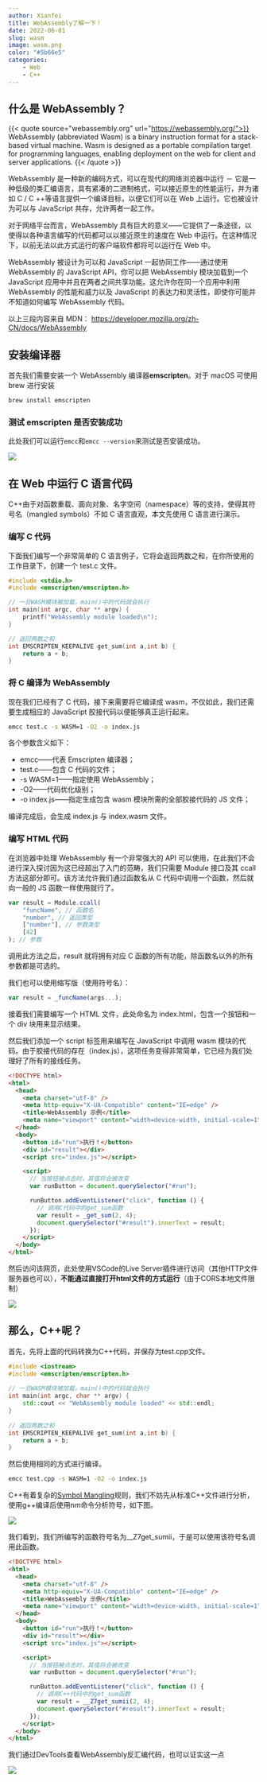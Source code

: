 ```yaml
---
author: Xianfei
title: WebAssembly了解一下！
date: 2022-06-01
slug: wasm
image: wasm.png
color: "#5b66e5"
categories:
    - Web
    - C++
---
```


## 什么是 WebAssembly？

{{< quote source="webassembly.org" url="https://webassembly.org/">}}
WebAssembly (abbreviated Wasm) is a binary instruction format for a stack-based virtual machine. Wasm is designed as a portable compilation target for programming languages, enabling deployment on the web for client and server applications.
{{< /quote >}}

WebAssembly 是一种新的编码方式，可以在现代的网络浏览器中运行 － 它是一种低级的类汇编语言，具有紧凑的二进制格式，可以接近原生的性能运行，并为诸如 C / C ++等语言提供一个编译目标，以便它们可以在 Web 上运行。它也被设计为可以与 JavaScript 共存，允许两者一起工作。

对于网络平台而言，WebAssembly 具有巨大的意义——它提供了一条途径，以使得以各种语言编写的代码都可以以接近原生的速度在 Web 中运行。在这种情况下，以前无法以此方式运行的客户端软件都将可以运行在 Web 中。

WebAssembly 被设计为可以和 JavaScript 一起协同工作——通过使用 WebAssembly 的 JavaScript API，你可以把 WebAssembly 模块加载到一个 JavaScript 应用中并且在两者之间共享功能。这允许你在同一个应用中利用 WebAssembly 的性能和威力以及 JavaScript 的表达力和灵活性，即使你可能并不知道如何编写 WebAssembly 代码。

以上三段内容来自 MDN： https://developer.mozilla.org/zh-CN/docs/WebAssembly

## 安装编译器

首先我们需要安装一个 WebAssembly 编译器**emscripten**。对于 macOS 可使用 brew 进行安装

```bash
brew install emscripten
```

### 测试 emscripten 是否安装成功

此处我们可以运行`emcc`和`emcc --version`来测试是否安装成功。

<img class="xf-img-full" src="p1.png">

## 在 Web 中运行 C 语言代码

C++由于对函数重载、面向对象、名字空间（namespace）等的支持，使得其符号名（mangled symbols）不如 C 语言直观，本文先使用 C 语言进行演示。

### 编写 C 代码

下面我们编写一个非常简单的 C 语言例子，它将会返回两数之和，在你所使用的工作目录下，创建一个 test.c 文件。

```c
#include <stdio.h>
#include <emscripten/emscripten.h>

// 一旦WASM模块被加载，main()中的代码就会执行
int main(int argc, char ** argv) {
    printf("WebAssembly module loaded\n");
}

// 返回两数之和
int EMSCRIPTEN_KEEPALIVE get_sum(int a,int b) {
    return a + b;
}
```

### 将 C 编译为 WebAssembly

现在我们已经有了 C 代码，接下来需要将它编译成 wasm，不仅如此，我们还需要生成相应的 JavaScript 胶接代码以便能够真正运行起来。

```bash
emcc test.c -s WASM=1 -O2 -o index.js
```

各个参数含义如下：

-   emcc——代表 Emscripten 编译器；
-   test.c——包含 C 代码的文件；
-   -s WASM=1——指定使用 WebAssembly；
-   -O2——代码优化级别；
-   -o index.js——指定生成包含 wasm 模块所需的全部胶接代码的 JS 文件；

编译完成后，会生成 index.js 与 index.wasm 文件。

### 编写 HTML 代码

在浏览器中处理 WebAssembly 有一个非常强大的 API 可以使用，在此我们不会进行深入探讨因为这已经超出了入门的范畴，我们只需要 Module 接口及其 ccall 方法这部分即可。该方法允许我们通过函数名从 C 代码中调用一个函数，然后就向一般的 JS 函数一样使用就行了。

```javascript
var result = Module.ccall(
    "funcName", // 函数名
    "number", // 返回类型
    ["number"], // 参数类型
    [42]
); // 参数
```

调用此方法之后，result 就将拥有对应 C 函数的所有功能，除函数名以外的所有参数都是可选的。

我们也可以使用缩写版（使用符号名）：

```javascript
var result = _funcName(args...);
```

接着我们需要编写一个 HTML 文件，此处命名为 index.html，包含一个按钮和一个 div 块用来显示结果。

然后我们添加一个 script 标签用来编写在 JavaScript 中调用 wasm 模块的代码。由于胶接代码的存在（index.js），这项任务变得非常简单，它已经为我们处理好了所有的接线任务。

```html
<!DOCTYPE html>
<html>
  <head>
    <meta charset="utf-8" />
    <meta http-equiv="X-UA-Compatible" content="IE=edge" />
    <title>WebAssembly 示例</title>
    <meta name="viewport" content="width=device-width, initial-scale=1" />
  </head>
  <body>
    <button id="run">执行！</button>
    <div id="result"></div>
    <script src="index.js"></script>

    <script>
      // 当按钮被点击时，其值将会被改变
      var runButton = document.querySelector("#run");

      runButton.addEventListener("click", function () {
        // 调用C代码中的get_sum函数
        var result = _get_sum(2, 4);
        document.querySelector("#result").innerText = result;
      });
    </script>
  </body>
</html>
```

然后访问该网页，此处使用VSCode的Live Server插件进行访问（其他HTTP文件服务器也可以），**不能通过直接打开html文件的方式运行**（由于CORS本地文件限制）

<img class="xf-img-full" src="p3.webp">

## 那么，C++呢？

首先，先将上面的代码转换为C++代码，并保存为test.cpp文件。

```c++
#include <iostream>
#include <emscripten/emscripten.h>
 
// 一旦WASM模块被加载，main()中的代码就会执行
int main(int argc, char ** argv) {
    std::cout << "WebAssembly module loaded" << std::endl;
}
 
// 返回两数之和
int EMSCRIPTEN_KEEPALIVE get_sum(int a,int b) {
    return a + b;
}
```

然后使用相同的方式进行编译。
```bash
emcc test.cpp -s WASM=1 -O2 -o index.js
```

C++有着复杂的[Symbol Mangling](http://web.mit.edu/tibbetts/Public/inside-c/www/mangling.html)规则，我们不妨先从标准C++文件进行分析，使用g++编译后使用nm命令分析符号，如下图。

<img class="xf-img-full" src="p4.png">

我们看到，我们所编写的函数符号名为__Z7get_sumii，于是可以使用该符号名调用此函数。

```html
<!DOCTYPE html>
<html>
  <head>
    <meta charset="utf-8" />
    <meta http-equiv="X-UA-Compatible" content="IE=edge" />
    <title>WebAssembly 示例</title>
    <meta name="viewport" content="width=device-width, initial-scale=1" />
  </head>
  <body>
    <button id="run">执行！</button>
    <div id="result"></div>
    <script src="index.js"></script>

    <script>
      // 当按钮被点击时，其值将会被改变
      var runButton = document.querySelector("#run");

      runButton.addEventListener("click", function () {
        // 调用C++代码中的get_sum函数
        var result = __Z7get_sumii(2, 4);
        document.querySelector("#result").innerText = result;
      });
    </script>
  </body>
</html>
```

我们通过DevTools查看WebAssembly反汇编代码，也可以证实这一点

<img class="xf-img-full" src="p5.webp">
